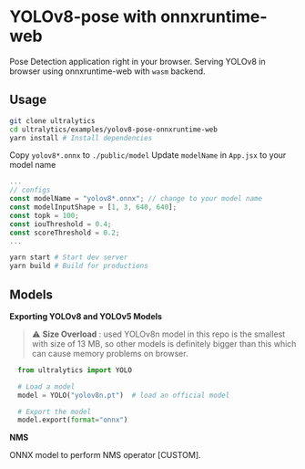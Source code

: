 # YOLOv8-pose with onnxruntime-web

Pose Detection application right in your browser.
Serving YOLOv8 in browser using onnxruntime-web with `wasm` backend.

## Usage

```bash
git clone ultralytics
cd ultralytics/examples/yolov8-pose-onnxruntime-web
yarn install # Install dependencies
 ```

Copy `yolov8*.onnx` to `./public/model`
Update `modelName` in `App.jsx` to your model name
   ```jsx
   ...
   // configs
   const modelName = "yolov8*.onnx"; // change to your model name
   const modelInputShape = [1, 3, 640, 640];
   const topk = 100;
   const iouThreshold = 0.4;
   const scoreThreshold = 0.2;
   ...
   ```

```bash
yarn start # Start dev server
yarn build # Build for productions
```

## Models

**Exporting YOLOv8 and YOLOv5 Models**

> :warning: **Size Overload** : used YOLOv8n model in this repo is the smallest with size of 13 MB, so other models is definitely bigger than this which can cause memory problems on browser.

 ```python
   from ultralytics import YOLO

   # Load a model
   model = YOLO("yolov8n.pt")  # load an official model

   # Export the model
   model.export(format="onnx")
   ```

**NMS**

ONNX model to perform NMS operator [CUSTOM].
